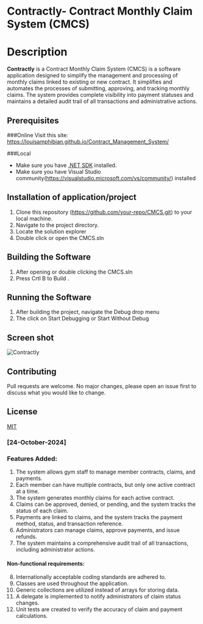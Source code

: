 # Contractly- Contract Monthly Claim System (CMCS)

# Description
**Contractly**  is a Contract Monthly Claim System (CMCS) is a software application designed to simplify the management and processing of monthly claims linked to existing or new contract. It simplifies and automates the processes of submitting, approving, and tracking monthly claims. The system provides complete visibility into payment statuses and maintains a detailed audit trail of all transactions and administrative actions.

## Prerequisites
###Online
Visit this site:  https://louisamphibian.github.io/Contract_Management_System/

###Local 
- Make sure you have [.NET SDK](https://dotnet.microsoft.com/download) installed.
- Make sure you have Visual Studio community(https://visualstudio.microsoft.com/vs/community/) installed

## Installation of application/project
1. Clone this repository (https://github.com/your-repo/CMCS.git) to your local machine.
2. Navigate to the project directory.
3. Locate the solution explorer
4. Double click or open the CMCS.sln

## Building the Software
1. After opening or double clicking the CMCS.sln
3. Press Crtl B to Build .

## Running the Software
1. After building the project, navigate the Debug drop menu
2. The click on Start Debugging or Start Without Debug

## Screen shot
![Contractly](https://github.com/user-attachments/assets/e6e1df82-17e0-47a9-9e23-82cf22f6163a)



## Contributing
Pull requests are welcome. No major changes, please open an issue first to discuss what you would like to change.

## License
[MIT](https://choosealicense.com/licenses/mit/)

### [24-October-2024]

### Features Added:
1. The system allows gym staff to manage member contracts, claims, and payments.
2. Each member can have multiple contracts, but only one active contract at a time.
3. The system generates monthly claims for each active contract.
4. Claims can be approved, denied, or pending, and the system tracks the status of each claim.
5. Payments are linked to claims, and the system tracks the payment method, status, and transaction reference.
6. Administrators can manage claims, approve payments, and issue refunds.
7. The system maintains a comprehensive audit trail of all transactions, including administrator actions.

#### Non-functional requirements:
8. Internationally acceptable coding standards are adhered to.
9. Classes are used throughout the application.
10. Generic collections are utilized instead of arrays for storing data.
11. A delegate is implemented to notify administrators of claim status changes.
12. Unit tests are created to verify the accuracy of claim and payment calculations.
